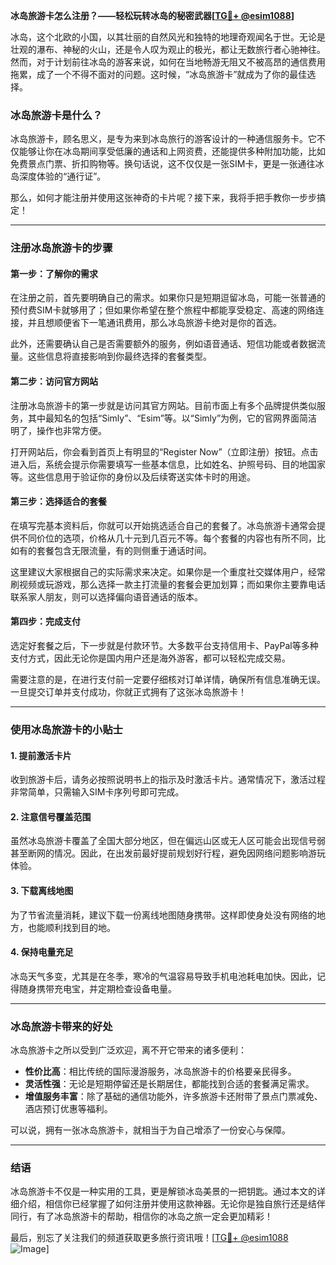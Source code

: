 **冰岛旅游卡怎么注册？——轻松玩转冰岛的秘密武器[[TG💪+ @esim1088](https://t.me/s/esim1088)]**

冰岛，这个北欧的小国，以其壮丽的自然风光和独特的地理奇观闻名于世。无论是壮观的瀑布、神秘的火山，还是令人叹为观止的极光，都让无数旅行者心驰神往。然而，对于计划前往冰岛的游客来说，如何在当地畅游无阻又不被高昂的通信费用拖累，成了一个不得不面对的问题。这时候，“冰岛旅游卡”就成为了你的最佳选择。

### 冰岛旅游卡是什么？

冰岛旅游卡，顾名思义，是专为来到冰岛旅行的游客设计的一种通信服务卡。它不仅能够让你在冰岛期间享受低廉的通话和上网资费，还能提供多种附加功能，比如免费景点门票、折扣购物等。换句话说，这不仅仅是一张SIM卡，更是一张通往冰岛深度体验的“通行证”。

那么，如何才能注册并使用这张神奇的卡片呢？接下来，我将手把手教你一步步搞定！

---

### 注册冰岛旅游卡的步骤

#### 第一步：了解你的需求
在注册之前，首先要明确自己的需求。如果你只是短期逗留冰岛，可能一张普通的预付费SIM卡就够用了；但如果你希望在整个旅程中都能享受稳定、高速的网络连接，并且想顺便省下一笔通讯费用，那么冰岛旅游卡绝对是你的首选。

此外，还需要确认自己是否需要额外的服务，例如语音通话、短信功能或者数据流量。这些信息将直接影响到你最终选择的套餐类型。

#### 第二步：访问官方网站
注册冰岛旅游卡的第一步就是访问其官方网站。目前市面上有多个品牌提供类似服务，其中最知名的包括“Simly”、“Esim”等。以“Simly”为例，它的官网界面简洁明了，操作也非常方便。

打开网站后，你会看到首页上有明显的“Register Now”（立即注册）按钮。点击进入后，系统会提示你需要填写一些基本信息，比如姓名、护照号码、目的地国家等。这些信息用于验证你的身份以及后续寄送实体卡时的用途。

#### 第三步：选择适合的套餐
在填写完基本资料后，你就可以开始挑选适合自己的套餐了。冰岛旅游卡通常会提供不同价位的选项，价格从几十元到几百元不等。每个套餐的内容也有所不同，比如有的套餐包含无限流量，有的则侧重于通话时间。

这里建议大家根据自己的实际需求来决定。如果你是一个重度社交媒体用户，经常刷视频或玩游戏，那么选择一款主打流量的套餐会更加划算；而如果你主要靠电话联系家人朋友，则可以选择偏向语音通话的版本。

#### 第四步：完成支付
选定好套餐之后，下一步就是付款环节。大多数平台支持信用卡、PayPal等多种支付方式，因此无论你是国内用户还是海外游客，都可以轻松完成交易。

需要注意的是，在进行支付前一定要仔细核对订单详情，确保所有信息准确无误。一旦提交订单并支付成功，你就正式拥有了这张冰岛旅游卡！

---

### 使用冰岛旅游卡的小贴士

#### 1. 提前激活卡片
收到旅游卡后，请务必按照说明书上的指示及时激活卡片。通常情况下，激活过程非常简单，只需输入SIM卡序列号即可完成。

#### 2. 注意信号覆盖范围
虽然冰岛旅游卡覆盖了全国大部分地区，但在偏远山区或无人区可能会出现信号弱甚至断网的情况。因此，在出发前最好提前规划好行程，避免因网络问题影响游玩体验。

#### 3. 下载离线地图
为了节省流量消耗，建议下载一份离线地图随身携带。这样即使身处没有网络的地方，也能顺利找到目的地。

#### 4. 保持电量充足
冰岛天气多变，尤其是在冬季，寒冷的气温容易导致手机电池耗电加快。因此，记得随身携带充电宝，并定期检查设备电量。

---

### 冰岛旅游卡带来的好处

冰岛旅游卡之所以受到广泛欢迎，离不开它带来的诸多便利：

- **性价比高**：相比传统的国际漫游服务，冰岛旅游卡的价格要亲民得多。
- **灵活性强**：无论是短期停留还是长期居住，都能找到合适的套餐满足需求。
- **增值服务丰富**：除了基础的通信功能外，许多旅游卡还附带了景点门票减免、酒店预订优惠等福利。

可以说，拥有一张冰岛旅游卡，就相当于为自己增添了一份安心与保障。

---

### 结语

冰岛旅游卡不仅是一种实用的工具，更是解锁冰岛美景的一把钥匙。通过本文的详细介绍，相信你已经掌握了如何注册并使用这款神器。无论你是独自旅行还是结伴同行，有了冰岛旅游卡的帮助，相信你的冰岛之旅一定会更加精彩！

最后，别忘了关注我们的频道获取更多旅行资讯哦！[[TG💪+ @esim1088](https://t.me/s/esim1088) ![Image](https://i.postimg.cc/4NQfJmqS/Snipaste-2025-05-13-00-14-12.png)]